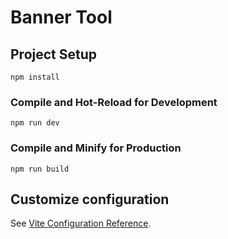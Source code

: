 # Banner Tool

## Project Setup

```
npm install
```

### Compile and Hot-Reload for Development

```
npm run dev
```

### Compile and Minify for Production

```
npm run build
```


## Customize configuration

See [Vite Configuration Reference](https://vitejs.dev/config/).